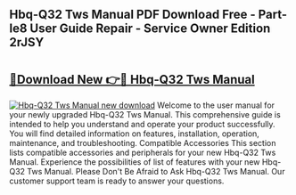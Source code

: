 ## Hbq-Q32 Tws Manual PDF Download Free - Part-le8 User Guide Repair - Service Owner Edition 2rJSY

# <h2><a href="http://cf18675.oget.top/?id=Hbq-Q32+Tws+Manual">🔗Download New 👉🔴 Hbq-Q32 Tws Manual</a></h2>

[![Hbq-Q32 Tws Manual new download](https://i.imgur.com/5g1atiW.png)](http://cf18675.oget.top/?id=Hbq-Q32+Tws+Manual)
Welcome to the user manual for your newly upgraded Hbq-Q32 Tws Manual. This comprehensive guide is intended to help you understand and operate your product successfully. You will find detailed information on features, installation, operation, maintenance, and troubleshooting. Compatible Accessories This section lists compatible accessories and peripherals for your new Hbq-Q32 Tws Manual. Experience the possibilities of list of features with your new Hbq-Q32 Tws Manual. Please Don't Be Afraid to Ask Hbq-Q32 Tws Manual. Our customer support team is ready to answer your questions.
